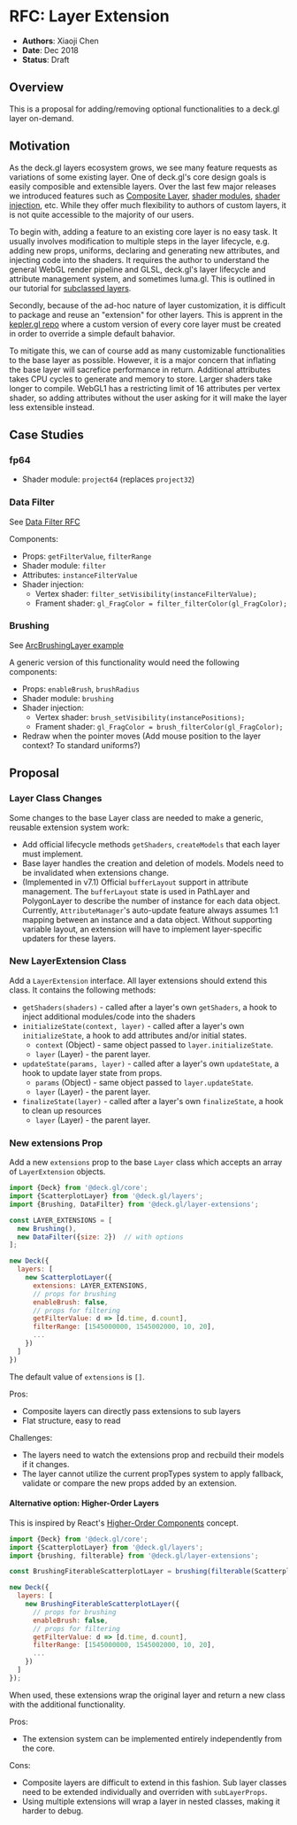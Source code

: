 # RFC: Layer Extension

* **Authors**: Xiaoji Chen
* **Date**: Dec 2018
* **Status**: Draft


## Overview

This is a proposal for adding/removing optional functionalities to a deck.gl layer on-demand.


## Motivation

As the deck.gl layers ecosystem grows, we see many feature requests as variations of some existing layer. One of deck.gl's core design goals is easily composible and extensible layers. Over the last few major releases we introduced features such as [Composite Layer](/docs/api-reference/composite-layer.md), [shader modules](https://github.com/uber/luma.gl/blob/master/docs/developer-guide/shadertools/using-shader-modules.md), [shader injection](https://github.com/uber/luma.gl/blob/master/dev-docs/RFCs/v6.0/shader-fragment-injection-rfc.md), etc. While they offer much flexibility to authors of custom layers, it is not quite accessible to the majority of our users.

To begin with, adding a feature to an existing core layer is no easy task. It usually involves modification to multiple steps in the layer lifecycle, e.g. adding new props, uniforms, declaring and generating new attributes, and injecting code into the shaders. It requires the author to understand the general WebGL render pipeline and GLSL, deck.gl's layer lifecycle and attribute management system, and sometimes luma.gl. This is outlined in our tutorial for [subclassed layers](/docs/developer-guide/subclassed-layers.md).

Secondly, because of the ad-hoc nature of layer customization, it is difficult to package and reuse an "extension" for other layers. This is apprent in the [kepler.gl repo](https://github.com/uber/kepler.gl/tree/master/src/deckgl-layers) where a custom version of every core layer must be created in order to override a simple default bahavior.

To mitigate this, we can of course add as many customizable functionalities to the base layer as possible. However, it is a major concern that inflating the base layer will sacrefice performance in return. Additional attributes takes CPU cycles to generate and memory to store. Larger shaders take longer to compile. WebGL1 has a restricting limit of 16 attributes per vertex shader, so adding attributes without the user asking for it will make the layer less extensible instead.


## Case Studies

### fp64

* Shader module: `project64` (replaces `project32`)

### Data Filter

See [Data Filter RFC](/dev-docs/RFCs/v6.0/data-filter-rfc.md)

Components:

* Props: `getFilterValue`, `filterRange`
* Shader module: `filter`
* Attributes: `instanceFilterValue`
* Shader injection:
  - Vertex shader: `filter_setVisibility(instanceFilterValue);`
  - Frament shader: `gl_FragColor = filter_filterColor(gl_FragColor);`

### Brushing

See [ArcBrushingLayer example](https://gist.github.com/Pessimistress/dc2becf3809c67dc443b4dbab1b9a46f#file-index-html-L128)

A generic version of this functionality would need the following components:

* Props: `enableBrush`, `brushRadius`
* Shader module: `brushing`
* Shader injection:
  - Vertex shader: `brush_setVisibility(instancePositions);`
  - Frament shader: `gl_FragColor = brush_filterColor(gl_FragColor);`
* Redraw when the pointer moves (Add mouse position to the layer context? To standard uniforms?)

## Proposal

### Layer Class Changes

Some changes to the base Layer class are needed to make a generic, reusable extension system work:

* Add official lifecycle methods `getShaders`, `createModels` that each layer must implement.
* Base layer handles the creation and deletion of models. Models need to be invalidated when extensions change.
* (Implemented in v7.1) Official `bufferLayout` support in attribute management. The `bufferLayout` state is used in PathLayer and PolygonLayer to describe the number of instance for each data object. Currently, `AttributeManager`'s auto-update feature always assumes 1:1 mapping between an instance and a data object. Without supporting variable layout, an extension will have to implement layer-specific updaters for these layers.

### New LayerExtension Class

Add a `LayerExtension` interface. All layer extensions should extend this class. It contains the following methods:

- `getShaders(shaders)` - called after a layer's own `getShaders`, a hook to inject additional modules/code into the shaders
- `initializeState(context, layer)` - called after a layer's own `initializeState`, a hook to add attributes and/or initial states.
  + `context` (Object) - same object passed to `layer.initializeState`.
  + `layer` (Layer) - the parent layer.
- `updateState(params, layer)` - called after a layer's own `updateState`, a hook to update layer state from props.
  + `params` (Object) - same object passed to `layer.updateState`.
  + `layer` (Layer) - the parent layer.
- `finalizeState(layer)` - called after a layer's own `finalizeState`, a hook to clean up resources
  + `layer` (Layer) - the parent layer.

### New extensions Prop

Add a new `extensions` prop to the base `Layer` class which accepts an array of `LayerExtension` objects.

```js
import {Deck} from '@deck.gl/core';
import {ScatterplotLayer} from '@deck.gl/layers';
import {Brushing, DataFilter} from '@deck.gl/layer-extensions';

const LAYER_EXTENSIONS = [
  new Brushing(),
  new DataFilter({size: 2})  // with options
];

new Deck({
  layers: [
    new ScatterplotLayer({
      extensions: LAYER_EXTENSIONS,
      // props for brushing
      enableBrush: false,
      // props for filtering
      getFilterValue: d => [d.time, d.count],
      filterRange: [1545000000, 1545002000, 10, 20],
      ...
    })
  ]
})
```

The default value of `extensions` is `[]`.

Pros:

- Composite layers can directly pass extensions to sub layers
- Flat structure, easy to read

Challenges:

- The layers need to watch the extensions prop and recbuild their models if it changes.
- The layer cannot utilize the current propTypes system to apply fallback, validate or compare the new props added by an extension.


#### Alternative option: Higher-Order Layers

This is inspired by React's [Higher-Order Components](https://reactjs.org/docs/higher-order-components.html) concept.

```js
import {Deck} from '@deck.gl/core';
import {ScatterplotLayer} from '@deck.gl/layers';
import {brushing, filterable} from '@deck.gl/layer-extensions';

const BrushingFiterableScatterplotLayer = brushing(filterable(ScatterplotLayer, {size: 2}));

new Deck({
  layers: [
    new BrushingFiterableScatterplotLayer({
      // props for brushing
      enableBrush: false,
      // props for filtering
      getFilterValue: d => [d.time, d.count],
      filterRange: [1545000000, 1545002000, 10, 20],
      ...
    })
  ]
});
```

When used, these extensions wrap the original layer and return a new class with the additional functionality.

Pros:

- The extension system can be implemented entirely independently from the core.

Cons:

- Composite layers are difficult to extend in this fashion. Sub layer classes need to be extended individually and overriden with `subLayerProps`.
- Using multiple extensions will wrap a layer in nested classes, making it harder to debug.

